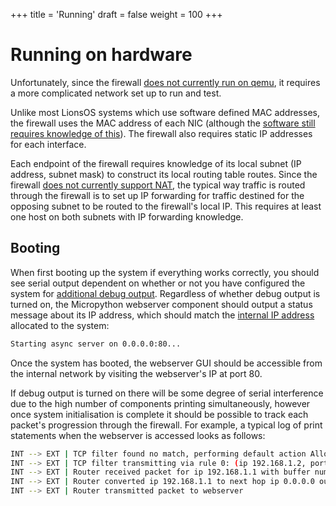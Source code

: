 +++
title = 'Running'
draft = false
weight = 100
+++

# Running on hardware

Unfortunately, since the firewall [does not currently run on
qemu](https://github.com/au-ts/lionsos/issues/195), it requires a more
complicated network set up to run and test.

Unlike most LionsOS systems which use software defined MAC addresses, the
firewall uses the MAC address of each NIC (although the [software still requires
knowledge of this](https://github.com/au-ts/lionsos/issues/185)). The firewall
also requires static IP addresses for each interface.

Each endpoint of the firewall requires knowledge of its local subnet (IP
address, subnet mask) to construct its local routing table routes. Since the
firewall [does not currently support
NAT](https://github.com/au-ts/lionsos/issues/188), the typical way traffic is
routed through the firewall is to set up IP forwarding for traffic destined for
the opposing subnet to be routed to the firewall's local IP. This requires at
least one host on both subnets with IP forwarding knowledge.

## Booting

When first booting up the system if everything works correctly, you should see
serial output dependent on whether or not you have configured the system for
[additional debug output](../building). Regardless of whether debug output is
turned on, the Micropython webserver component should output a status message
about its IP address, which should match the [internal IP address](../building)
allocated to the system:

```sh
Starting async server on 0.0.0.0:80...
```

Once the system has booted, the webserver GUI should be accessible from the
internal network by visiting the webserver's IP at port 80.

If debug output is turned on there will be some degree of serial interference
due to the high number of components printing simultaneously, however once
system initialisation is complete it should be possible to track each packet's
progression through the firewall. For example, a typical log of print statements
when the webserver is accessed looks as follows:

```sh
INT --> EXT | TCP filter found no match, performing default action Allow: (ip 192.168.1.2, port 39202) -> (ip 192.168.1.1, port 80)
INT --> EXT | TCP filter transmitting via rule 0: (ip 192.168.1.2, port 39202) -> (ip 192.168.1.1, port 80)
INT --> EXT | Router received packet for ip 192.168.1.1 with buffer number 16
INT --> EXT | Router converted ip 192.168.1.1 to next hop ip 0.0.0.0 out interface 2
INT --> EXT | Router transmitted packet to webserver
```
